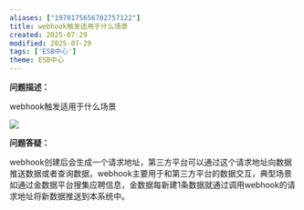 ```yaml
---
aliases: ["1970175656702757122"]
title: webhook触发适用于什么场景
created: 2025-07-29
modified: 2025-07-29
tags: ['ESB中心']
theme: ESB中心
---
```


**问题描述：**

webhook触发适用于什么场景

![](https://myhelpdoc.oss-cn-heyuan.aliyuncs.com/mdimages/4f967a2135448e29a84896cbdfed2965.jpg)

**问题答疑：**

webhook创建后会生成一个请求地址，第三方平台可以通过这个请求地址向数据推送数据或者查询数据，webhook主要用于和第三方平台的数据交互，典型场景如通过金数据平台搜集应聘信息，金数据每新建1条数据就通过调用webhook的请求地址将新数据推送到本系统中。

